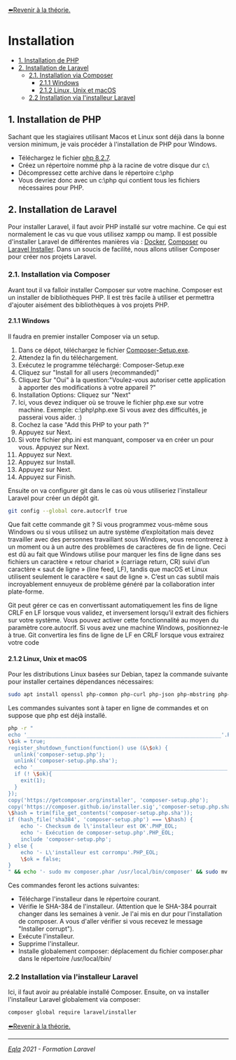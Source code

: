 [:arrow_left:Revenir à la théorie.](../Theo/README.md)
<h1>Installation</h1>

- [1. Installation de PHP](#1-installation-de-php)
- [2. Installation de Laravel](#2-installation-de-laravel)
  - [2.1. Installation via Composer](#21-installation-via-composer)
    - [2.1.1 Windows](#211-windows)
    - [2.1.2 Linux, Unix et macOS](#212-linux-unix-et-macos)
  - [2.2 Installation via l'installeur Laravel](#22-installation-via-linstalleur-laravel)

## 1. Installation de PHP
Sachant que les stagiaires utilisant Macos et Linux sont déjà dans la bonne version minimum, je vais procéder à l'installation de PHP pour Windows.
<!-- - Sur ce dépot, veuillez télécharger le fichier [php.zip](https://github.com/ZamBoyle/Eqla_Laravel/raw/master/Installation/php.zip)(PHP 8.0.7). -->
- Téléchargez le fichier [php 8.2.7](https://windows.php.net/downloads/releases/php-8.2.7-nts-Win32-vs16-x64.zip).
- Créez un répertoire nommé php à la racine de votre disque dur c:\
- Décompressez cette archive dans le répertoire c:\php
- Vous devriez donc avec un c:\php qui contient tous les fichiers nécessaires pour PHP.

## 2. Installation de Laravel
Pour installer Laravel, il faut avoir PHP installé sur votre machine. Ce qui est normalement le cas vu que vous utilisez xampp ou mamp.
Il est possible d'installer Laravel de différentes manières via : [Docker](https://fr.wikipedia.org/wiki/Docker_(logiciel)), [Composer](https://github.com/ZamBoyle/Eqla_Laravel/raw/master/Installation/Composer-Setup.exe) ou [Laravel Installer](https://laravel.com/docs/8.x/installation#the-laravel-installer).
Dans un soucis de facilité, nous allons utiliser Composer pour créer nos projets Laravel.
### 2.1. Installation via Composer
Avant tout il va falloir installer Composer sur votre machine.
Composer est un installer de bibliothèques PHP. Il est très facile à utiliser et permettra d'ajouter aisément des bibliothèques à vos projets PHP.

#### 2.1.1 Windows
Il faudra en premier installer Composer via un setup.
1. Dans ce dépot, téléchargez le fichier [Composer-Setup.exe](https://github.com/ZamBoyle/Eqla_Laravel/raw/master/Installation/Composer-Setup.exe).
2. Attendez la fin du téléchargement.
3. Exécutez le programme téléchargé: Composer-Setup.exe
4. Cliquez sur "Install for all users (recommanded)"
5. Cliquez Sur "Oui" à la question:"Voulez-vous autoriser cette application à apporter des modifications à votre appareil ?"
6. Installation Options: Cliquez sur "Next"
7. Ici, vous devez indiquer où se trouve le fichier php.exe sur votre machine. Exemple: c:\php\php.exe Si vous avez des difficultés, je passerai vous aider. :)
8. Cochez la case "Add this PHP to your path ?"
9. Appuyez sur Next.
10. Si votre fichier php.ini est manquant, composer va en créer un pour vous. Appuyez sur Next.
11. Appuyez sur Next.
12. Appuyez sur Install.
13. Appuyez sur Next.
14. Appuyez sur Finish.

Ensuite on va configurer git dans le cas où vous utiliseriez l'installeur Laravel pour créer un dépôt git.
```bash
git config --global core.autocrlf true
```
Que fait cette commande git ?
Si vous programmez vous-même sous Windows ou si vous utilisez un autre système d’exploitation mais devez travailler avec des personnes travaillant sous Windows, vous rencontrerez à un moment ou à un autre des problèmes de caractères de fin de ligne. Ceci est dû au fait que Windows utilise pour marquer les fins de ligne dans ses fichiers un caractère « retour chariot » (carriage return, CR) suivi d’un caractère « saut de ligne » (line feed, LF), tandis que macOS et Linux utilisent seulement le caractère « saut de ligne ». C’est un cas subtil mais incroyablement ennuyeux de problème généré par la collaboration inter plate-forme.

Git peut gérer ce cas en convertissant automatiquement les fins de ligne CRLF en LF lorsque vous validez, et inversement lorsqu’il extrait des fichiers sur votre système. Vous pouvez activer cette fonctionnalité au moyen du paramètre core.autocrlf. Si vous avez une machine Windows, positionnez-le à true. Git convertira les fins de ligne de LF en CRLF lorsque vous extrairez votre code

#### 2.1.2 Linux, Unix et macOS 
Pour les distributions Linux basées sur Debian, tapez la commande suivante pour installer certaines dépendances nécessaires:
```bash
sudo apt install openssl php-common php-curl php-json php-mbstring php-mysql php-xml php-zip
```

Les commandes suivantes sont à taper en ligne de commandes et on suppose que php est déjà installé.
```bash
php -r "
echo '______________________________________________________________'.PHP_EOL;
\$ok = true;
register_shutdown_function(function() use (&\$ok) {
  unlink('composer-setup.php');
  unlink('composer-setup.php.sha');
  echo '______________________________________________________________'.PHP_EOL;
  if (! \$ok){
    exit(1);
  }
});
copy('https://getcomposer.org/installer', 'composer-setup.php');
copy('https://composer.github.io/installer.sig','composer-setup.php.sha');
\$hash = trim(file_get_contents('composer-setup.php.sha'));
if (hash_file('sha384', 'composer-setup.php') === \$hash) { 
    echo '- Checksum de l\'installeur est OK'.PHP_EOL;
    echo '- Exécution de composer-setup.php'.PHP_EOL;
    include 'composer-setup.php';
} else { 
    echo '- L\'installeur est corrompu'.PHP_EOL;
    \$ok = false;
}
" && echo '- sudo mv composer.phar /usr/local/bin/composer' && sudo mv composer.phar /usr/local/bin/composer
```
Ces commandes feront les actions suivantes:
- Télécharge l'installeur dans le répertoire courant.
- Vérifie le SHA-384 de l'installeur. (Attention que le SHA-384 pourrait changer dans les semaines à venir. Je l'ai mis en dur pour l'installation de composer. A vous d'aller vérifier si vous recevez le message "Installer corrupt").
- Exécute l'installeur. 
- Supprime l'installeur.
- Installe globalement composer: déplacement du fichier composer.phar dans le répertoire /usr/local/bin/

### 2.2 Installation via l'installeur Laravel
Ici, il faut avoir au préalable installé Composer.
Ensuite, on va installer l'installeur Laravel globalement via composer:
```bash
composer global require laravel/installer
```
[:arrow_left:Revenir à la théorie.](../Theo/README.md)

---
_[Eqla](http://www.eqla.be) 2021 - Formation Laravel_


